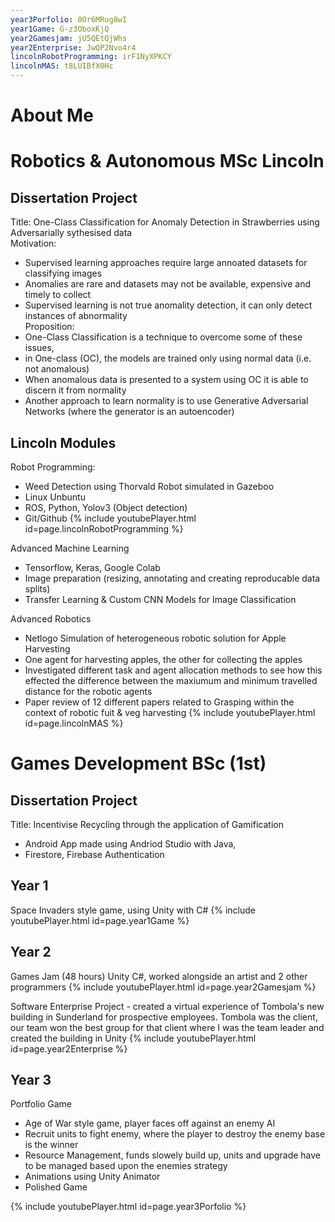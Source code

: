 ```yaml
---
year3Porfolio: 0Or6MRug8wI
year1Game: G-z3OboxKjQ
year2Gamesjam: jU5QEtQjWhs
year2Enterprise: JwQP2Nvo4r4
lincolnRobotProgramming: irF1NyXPKCY
lincolnMAS: t8LUIBfX0Hc
---
```


# About Me


# Robotics & Autonomous MSc Lincoln
## Dissertation Project 
Title: One-Class Classification for Anomaly Detection in Strawberries using Adversarially sythesised data <br/>
Motivation:
- Supervised learning approaches require large annoated datasets for classifying images 
- Anomalies are rare and datasets may not be available, expensive and timely to collect 
- Supervised learning is not true anomality detection, it can only detect instances of abnormality <br/>
Proposition:
- One-Class Classification is a technique to overcome some of these issues,
- in One-class (OC), the models are trained only using normal data (i.e. not anomalous)
- When anomalous data is presented to a system using OC it is able to discern it from normality 
- Another approach to learn normality is to use Generative Adversarial Networks (where the generator is an autoencoder) 

## Lincoln Modules
Robot Programming: 
- Weed Detection using Thorvald Robot simulated in Gazeboo 
- Linux Unbuntu 
- ROS, Python, Yolov3 (Object detection)
- Git/Github 
{% include youtubePlayer.html id=page.lincolnRobotProgramming %} <br/>

Advanced Machine Learning 
- Tensorflow, Keras, Google Colab
- Image preparation (resizing, annotating and creating reproducable data splits) 
- Transfer Learning & Custom CNN Models for Image Classification 

Advanced Robotics 
- Netlogo Simulation of heterogeneous robotic solution for Apple Harvesting 
- One agent for harvesting apples, the other for collecting the apples 
- Investigated different task and agent allocation methods to see how this effected the difference between the maxiumum and minimum travelled distance for the robotic agents 
- Paper review of 12 different papers related to Grasping within the context of robotic fuit & veg harvesting 
{% include youtubePlayer.html id=page.lincolnMAS %} <br/>

# Games Development BSc (1st)
## Dissertation Project
Title: Incentivise Recycling through the application of Gamification
- Android App made using Andriod Studio with Java, 
- Firestore, Firebase Authentication 

## Year 1 
Space Invaders style game, using Unity with C#
{% include youtubePlayer.html id=page.year1Game %} <br/>

## Year 2
Games Jam (48 hours) Unity C#, worked alongside an artist and 2 other programmers
{% include youtubePlayer.html id=page.year2Gamesjam %} <br/>

Software Enterprise Project - created a virtual experience of Tombola's new building in Sunderland for prospective employees. 
Tombola was the client, our team won the best group for that client where I was the team leader and created the building in 
Unity 
{% include youtubePlayer.html id=page.year2Enterprise %} <br/>

## Year 3
Portfolio Game <br/>
- Age of War style game, player faces off against an enemy AI
- Recruit units to fight enemy, where the player to destroy the enemy base is the winner 
- Resource Management, funds slowely build up, units and upgrade have to be managed based upon the enemies strategy
- Animations using Unity Animator 
- Polished Game

{% include youtubePlayer.html id=page.year3Porfolio %} <br/>
